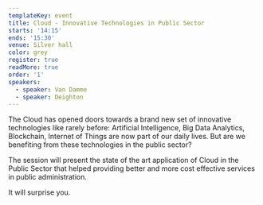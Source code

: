 ```yaml
---
templateKey: event
title: Cloud - Innovative Technologies in Public Sector
starts: '14:15'
ends: '15:30'
venue: Silver hall
color: grey
register: true
readMore: true
order: '1'
speakers:
  - speaker: Van Damme
  - speaker: Deighton
---
```

The Cloud has opened doors towards a brand new set of innovative technologies like rarely before: Artificial Intelligence, Big Data Analytics, Blockchain, Internet of Things are now part of our daily lives. But are we benefiting from these technologies in the public sector? 

The session will present the state of the art application of Cloud in the Public Sector that helped providing better and more cost effective services in public administration. 

It will surprise you.
